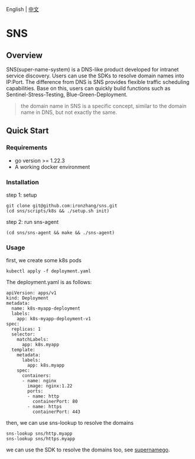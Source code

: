 English | [中文](./README_CN.md)

# SNS

## Overview

SNS(super-name-system) is a DNS-like product developed for intranet service discovery. Users can use the SDKs to resolve domain names into IP:Port. The difference from DNS is SNS provides flexible traffic scheduling capabilities. Base on this, users can quickly build functions such as Sentinel-Stress-Testing, Blue-Green-Deployment. 

> the domain name in SNS is a specific concept, similar to the domain name in DNS, but not exactly the same.

## Quick Start

### Requirements

* go version >= 1.22.3
* A working docker environment

### Installation

step 1: setup
```
git clone git@github.com:ironzhang/sns.git
(cd sns/scripts/k8s && ./setup.sh init)
```

step 2: run sns-agent
```
(cd sns/sns-agent && make && ./sns-agent)
```

### Usage

first, we create some k8s pods
```
kubectl apply -f deployment.yaml
```

The deployment.yaml is as follows:
```
apiVersion: apps/v1
kind: Deployment
metadata:
  name: k8s-myapp-deployment
  labels:
    app: k8s-myapp-deployment-v1
spec:
  replicas: 1
  selector:
    matchLabels:
      app: k8s.myapp
  template:
    metadata:
      labels:
        app: k8s.myapp
    spec:
      containers:
      - name: nginx
        image: nginx:1.22
        ports:
        - name: http
          containerPort: 80
        - name: https
          containerPort: 443
```

then, we can use sns-lookup to resolve the domains
```
sns-lookup sns/http.myapp
sns-lookup sns/https.myapp
```

we can use the SDK to resolve the domains too, see [supernamego](https://github.com/ironzhang/supernamego?tab=readme-ov-file#supernamego).

